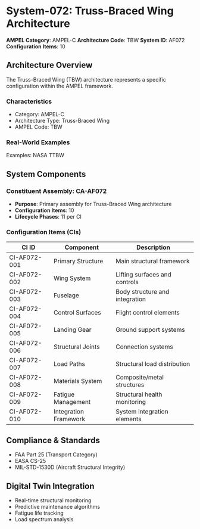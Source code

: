 # System-072: Truss-Braced Wing Architecture

**AMPEL Category**: AMPEL-C
**Architecture Code**: TBW
**System ID**: AF072
**Configuration Items**: 10

## Architecture Overview

The Truss-Braced Wing (TBW) architecture represents a specific configuration within the AMPEL framework.

### Characteristics
- Category: AMPEL-C
- Architecture Type: Truss-Braced Wing
- AMPEL Code: TBW

### Real-World Examples
Examples: NASA TTBW

## System Components

### Constituent Assembly: CA-AF072
- **Purpose**: Primary assembly for Truss-Braced Wing architecture
- **Configuration Items**: 10
- **Lifecycle Phases**: 11 per CI

### Configuration Items (CIs)

| CI ID | Component | Description |
|-------|-----------|-------------|
| CI-AF072-001 | Primary Structure | Main structural framework |
| CI-AF072-002 | Wing System | Lifting surfaces and controls |
| CI-AF072-003 | Fuselage | Body structure and integration |
| CI-AF072-004 | Control Surfaces | Flight control elements |
| CI-AF072-005 | Landing Gear | Ground support systems |
| CI-AF072-006 | Structural Joints | Connection systems |
| CI-AF072-007 | Load Paths | Structural load distribution |
| CI-AF072-008 | Materials System | Composite/metal structures |
| CI-AF072-009 | Fatigue Management | Structural health monitoring |
| CI-AF072-010 | Integration Framework | System integration elements |

## Compliance & Standards
- FAA Part 25 (Transport Category)
- EASA CS-25
- MIL-STD-1530D (Aircraft Structural Integrity)

## Digital Twin Integration
- Real-time structural monitoring
- Predictive maintenance algorithms
- Fatigue life tracking
- Load spectrum analysis
